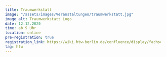 ```yaml
---
title: Traumwerkstatt
image: "/assets/images/Veranstaltungen/traumwerkstatt.jpg"
image_alt: Traumwerkstatt Logo
date: 12.12.2020
time: ab 9 Uhr
location: online
pre-registration: true
registration_link: https://wiki.htw-berlin.de/confluence/display/fachschaftsrat4/Traumwerkstatt+2020
tag: htw
---
```


